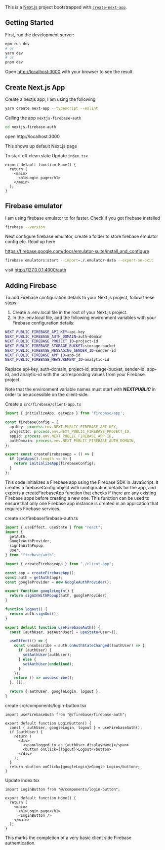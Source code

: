 This is a [Next.js](https://nextjs.org/) project bootstrapped with [`create-next-app`](https://github.com/vercel/next.js/tree/canary/packages/create-next-app).

## Getting Started

First, run the development server:

```bash
npm run dev
# or
yarn dev
# or
pnpm dev
```

Open [http://localhost:3000](http://localhost:3000) with your browser to see the result.

## Create Next.js App

Create a nextjs app, I am using the following

```sh
yarn create next-app --typescript --eslint
```

Calling the app `nextjs-firebase-auth`

```sh
cd nextjs-firebase-auth
```

open http://localhost:3000

This shows up default Next.js page

To start off clean slate Update `index.tsx`

```tsx
export default function Home() {
  return (
    <main>
      <h1>Login page</h1>
    </main>
  );
}
```

## Firebase emulator

I am using firebase emulator to for faster. Check if you got firebase installed

```sh
firebase --version
```

Next configure firebase emulator, create a folder to store firebase emulator config etc. Read up here

https://firebase.google.com/docs/emulator-suite/install_and_configure

```sh
firebase emulators:start --import=./.emulator-data --export-on-exit
```

visit http://127.0.0.1:4000/auth

## Adding Firebase

To add Firebase configuration details to your Next.js project, follow these steps:

1. Create a .env.local file in the root of your Next.js project.
2. In the .env.local file, add the following environment variables with your Firebase configuration details:

```sh
NEXT_PUBLIC_FIREBASE_API_KEY=api-key
NEXT_PUBLIC_FIREBASE_AUTH_DOMAIN=auth-domain
NEXT_PUBLIC_FIREBASE_PROJECT_ID=project-id
NEXT_PUBLIC_FIREBASE_STORAGE_BUCKET=storage-bucket
NEXT_PUBLIC_FIREBASE_MESSAGING_SENDER_ID=sender-id
NEXT_PUBLIC_FIREBASE_APP_ID=app-id
NEXT_PUBLIC_FIREBASE_MEASUREMENT_ID=analytic-id
```

Replace api-key, auth-domain, project-id, storage-bucket, sender-id, app-id,
and analytic-id with the corresponding values from your Firebase project.

Note that the environment variable names must start with **NEXT*PUBLIC*** in order
to be accessible on the client-side.

Create a `src/firebase/client-app.ts`

```ts:title=src/firebase/client-app.ts
import { initializeApp, getApps } from 'firebase/app';

const firebaseConfig = {
  apiKey: process.env.NEXT_PUBLIC_FIREBASE_API_KEY,
  projectId: process.env.NEXT_PUBLIC_FIREBASE_PROJECT_ID,
  appId: process.env.NEXT_PUBLIC_FIREBASE_APP_ID,
  authDomain: process.env.NEXT_PUBLIC_FIREBASE_AUTH_DOMAIN,
};

export const createFirebaseApp = () => {
  if (getApps().length <= 0) {
    return initializeApp(firebaseConfig);
  }
};

```

This code initializes a Firebase app using the Firebase SDK in JavaScript.
It creates a firebaseConfig object with configuration details for the app, and exports a
createFirebaseApp function that checks if there are any existing Firebase
apps before creating a new one. This function can be used to ensure that only one Firebase app
instance is created in an application that requires Firebase services.

create src/firebase/firebase-auth.ts

```ts
import { useEffect, useState } from "react";
import {
  getAuth,
  GoogleAuthProvider,
  signInWithPopup,
  User,
} from "firebase/auth";

import { createFirebaseApp } from "./client-app";

const app = createFirebaseApp();
const auth = getAuth(app);
const googleProvider = new GoogleAuthProvider();

export function googleLogin() {
  return signInWithPopup(auth, googleProvider);
}

function logout() {
  return auth.signOut();
}

export default function useFirebaseAuth() {
  const [authUser, setAuthUser] = useState<User>();

  useEffect(() => {
    const unsubscribe = auth.onAuthStateChanged((authUser) => {
      if (authUser) {
        setAuthUser(authUser);
      } else {
        setAuthUser(undefined);
      }
    });
    return () => unsubscribe();
  }, []);

  return { authUser, googleLogin, logout };
}
```

create src/components/login-button.tsx

```tsx
import useFirebaseAuth from "@/firebase/firebase-auth";

export default function LoginButton() {
  const { authUser, googleLogin, logout } = useFirebaseAuth();
  if (authUser) {
    return (
      <div>
        <span>logged in as {authUser.displayName}</span>
        <button onClick={logout}>Logout</button>
      </div>
    );
  }
  return <button onClick={googleLogin}>Google Login</button>;
}
```

Update index.tsx

```tsx
import LoginButton from "@/components/login-button";

export default function Home() {
  return (
    <main>
      <h1>Login page</h1>
      <LoginButton />
    </main>
  );
}
```

This marks the completion of a very basic client side Firebase authentication.
